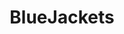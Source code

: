 ---
title: BlueJackets
crosslinks:
- hockey
- LazyMan
- penguins
- hockeyjerseys
- puckstreams
- nhl_games
- hawks
- hockeycirclejerk
- Suomi
- casualiama
- upvotegifs
- NHLStreams
- Predators
- Bruins
- wildhockey
- splatoon
- GAA
- lazyman
- hockeygoalies
---